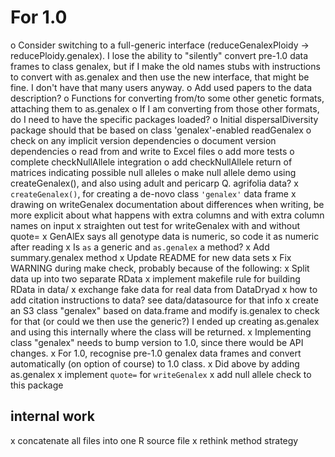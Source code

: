 # For 1.0

o Consider switching to a full-generic interface (reduceGenalexPloidy -> reducePloidy.genalex).  I lose the ability to "silently" convert pre-1.0 data frames to class genalex, but if I make the old names stubs with instructions to convert with as.genalex and then use the new interface, that might be fine.  I don't have that many users anyway.
o Add used papers to the data description?
o Functions for converting from/to some other genetic formats, attaching them to as.genalex
o If I am converting from those other formats, do I need to have the specific packages loaded?
o Initial dispersalDiversity package should that be based on class 'genalex'-enabled readGenalex
o check on any implicit version dependencies
o document version dependencies
o read from and write to Excel files
o add more tests
o complete checkNullAllele integration
o add checkNullAllele return of matrices indicating possible null alleles
o make null allele demo using createGenalex(), and also using adult and pericarp Q. agrifolia data?
x `createGenalex()`, for creating a de-novo class `'genalex'` data frame
x drawing on writeGenalex documentation about differences when writing, be more explicit about what happens with extra columns and with extra column names on input
x straighten out test for writeGenalex with and without quote=
x GenAlEx says all genotype data is numeric, so code it as numeric after reading
x Is `as` a generic and `as.genalex` a method?
x Add summary.genalex method
x Update README for new data sets
x Fix WARNING during make check, probably because of the following:
x Split data up into two separate RData
x implement makefile rule for building RData in data/
x exchange fake data for real data from DataDryad
x how to add citation instructions to data?  see data/datasource for that info
x create an S3 class "genalex" based on data.frame and modify is.genalex to check for that (or could we then use the generic?)  I ended up creating as.genalex and using this internally where the class will be returned.
x Implementing class "genalex" needs to bump version to 1.0, since there would be API changes.
x For 1.0, recognise pre-1.0 genalex data frames and convert automatically (on option of course) to 1.0 class.
x Did above by adding as.genalex
x implement `quote=` for `writeGenalex`
x add null allele check to this package

## internal work

x concatenate all files into one R source file
x rethink method strategy
